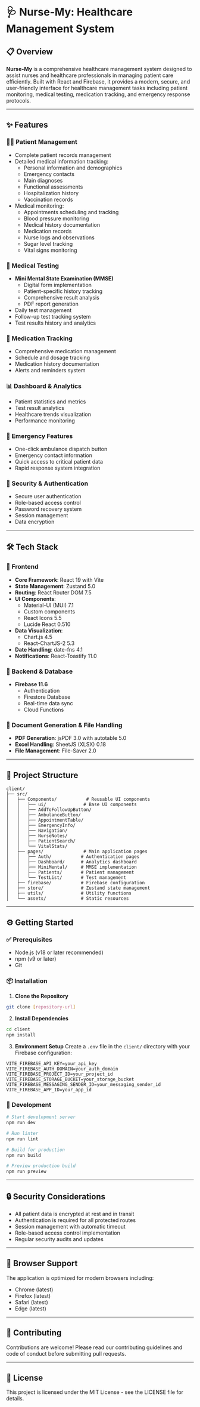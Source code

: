 # 🩺 Nurse-My: Healthcare Management System

## 📋 Overview

**Nurse-My** is a comprehensive healthcare management system designed to assist nurses and healthcare professionals in managing patient care efficiently. Built with React and Firebase, it provides a modern, secure, and user-friendly interface for healthcare management tasks including patient monitoring, medical testing, medication tracking, and emergency response protocols.

---

## ✨ Features

### 🧑‍⚕️ Patient Management

* Complete patient records management
* Detailed medical information tracking:
  * Personal information and demographics
  * Emergency contacts
  * Main diagnoses
  * Functional assessments
  * Hospitalization history
  * Vaccination records
* Medical monitoring:
  * Appointments scheduling and tracking
  * Blood pressure monitoring
  * Medical history documentation
  * Medication records
  * Nurse logs and observations
  * Sugar level tracking
  * Vital signs monitoring

### 🧪 Medical Testing

* **Mini Mental State Examination (MMSE)**
  * Digital form implementation
  * Patient-specific history tracking
  * Comprehensive result analysis
  * PDF report generation
* Daily test management
* Follow-up test tracking system
* Test results history and analytics

### 💊 Medication Tracking

* Comprehensive medication management
* Schedule and dosage tracking
* Medication history documentation
* Alerts and reminders system

### 📊 Dashboard & Analytics

* Patient statistics and metrics
* Test result analytics
* Healthcare trends visualization
* Performance monitoring

### 🚨 Emergency Features

* One-click ambulance dispatch button
* Emergency contact information
* Quick access to critical patient data
* Rapid response system integration

### 🔐 Security & Authentication

* Secure user authentication
* Role-based access control
* Password recovery system
* Session management
* Data encryption

---

## 🛠️ Tech Stack

### 🔹 Frontend

* **Core Framework**: React 19 with Vite
* **State Management**: Zustand 5.0
* **Routing**: React Router DOM 7.5
* **UI Components**: 
  * Material-UI (MUI) 7.1
  * Custom components
  * React Icons 5.5
  * Lucide React 0.510
* **Data Visualization**: 
  * Chart.js 4.5
  * React-ChartJS-2 5.3
* **Date Handling**: date-fns 4.1
* **Notifications**: React-Toastify 11.0

### 🔹 Backend & Database

* **Firebase 11.6**
  * Authentication
  * Firestore Database
  * Real-time data sync
  * Cloud Functions

### 🔹 Document Generation & File Handling

* **PDF Generation**: jsPDF 3.0 with autotable 5.0
* **Excel Handling**: SheetJS (XLSX) 0.18
* **File Management**: File-Saver 2.0

---

## 📁 Project Structure

```
client/
├── src/
│   ├── Components/           # Reusable UI components
│   │   ├── ui/              # Base UI components
│   │   ├── AddToFollowUpButton/
│   │   ├── AmbulanceButton/
│   │   ├── AppointmentTable/
│   │   ├── EmergencyInfo/
│   │   ├── Navigation/
│   │   ├── NurseNotes/
│   │   ├── PatientSearch/
│   │   └── VitalStats/
│   ├── pages/               # Main application pages
│   │   ├── Auth/           # Authentication pages
│   │   ├── Dashboard/      # Analytics dashboard
│   │   ├── MiniMental/     # MMSE implementation
│   │   ├── Patients/       # Patient management
│   │   └── TestList/       # Test management
│   ├── firebase/           # Firebase configuration
│   ├── store/              # Zustand state management
│   ├── utils/              # Utility functions
│   └── assets/             # Static resources
```

---

## ⚙️ Getting Started

### ✅ Prerequisites

* Node.js (v18 or later recommended)
* npm (v9 or later)
* Git

### 📦 Installation

1. **Clone the Repository**

```bash
git clone [repository-url]
```

2. **Install Dependencies**

```bash
cd client
npm install
```

3. **Environment Setup**
   Create a `.env` file in the `client/` directory with your Firebase configuration:

```env
VITE_FIREBASE_API_KEY=your_api_key
VITE_FIREBASE_AUTH_DOMAIN=your_auth_domain
VITE_FIREBASE_PROJECT_ID=your_project_id
VITE_FIREBASE_STORAGE_BUCKET=your_storage_bucket
VITE_FIREBASE_MESSAGING_SENDER_ID=your_messaging_sender_id
VITE_FIREBASE_APP_ID=your_app_id
```

### 🚀 Development

```bash
# Start development server
npm run dev

# Run linter
npm run lint

# Build for production
npm run build

# Preview production build
npm run preview
```

---

## 🔒 Security Considerations

* All patient data is encrypted at rest and in transit
* Authentication is required for all protected routes
* Session management with automatic timeout
* Role-based access control implementation
* Regular security audits and updates

---

## 📱 Browser Support

The application is optimized for modern browsers including:
* Chrome (latest)
* Firefox (latest)
* Safari (latest)
* Edge (latest)

---

## 🤝 Contributing

Contributions are welcome! Please read our contributing guidelines and code of conduct before submitting pull requests.

---

## 📄 License

This project is licensed under the MIT License - see the LICENSE file for details.
